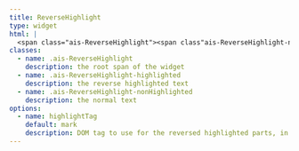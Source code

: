 ```yaml
---
title: ReverseHighlight
type: widget
html: |
  <span class="ais-ReverseHighlight"><span class"ais-ReverseHighlight-nonHighlighted">This is the</span> <mark class="ais-ReverseHighlight-highlighted">reversed highlighted text</mark></span>
classes:
  - name: .ais-ReverseHighlight
    description: the root span of the widget
  - name: .ais-ReverseHighlight-highlighted
    description: the reverse highlighted text
  - name: .ais-ReverseHighlight-nonHighlighted
    description: the normal text
options:
  - name: highlightTag
    default: mark
    description: DOM tag to use for the reversed highlighted parts, in addition to the classes
---
```

